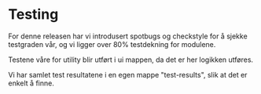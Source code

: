 # Testing


For denne releasen har vi introdusert spotbugs og checkstyle
for å sjekke testgraden vår, og vi ligger over 80% testdekning for modulene.

Testene våre for utility blir utført i ui mappen, da det er her logikken
utføres.

Vi har samlet test resultatene i en egen mappe "test-results", slik at det er enkelt å finne. 